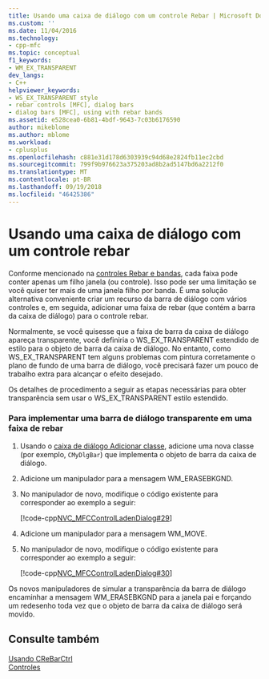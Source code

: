 ```yaml
---
title: Usando uma caixa de diálogo com um controle Rebar | Microsoft Docs
ms.custom: ''
ms.date: 11/04/2016
ms.technology:
- cpp-mfc
ms.topic: conceptual
f1_keywords:
- WM_EX_TRANSPARENT
dev_langs:
- C++
helpviewer_keywords:
- WS_EX_TRANSPARENT style
- rebar controls [MFC], dialog bars
- dialog bars [MFC], using with rebar bands
ms.assetid: e528cea0-6b81-4bdf-9643-7c03b6176590
author: mikeblome
ms.author: mblome
ms.workload:
- cplusplus
ms.openlocfilehash: c881e31d178d6303939c94d68e2824fb11ec2cbd
ms.sourcegitcommit: 799f9b976623a375203ad8b2ad5147bd6a2212f0
ms.translationtype: MT
ms.contentlocale: pt-BR
ms.lasthandoff: 09/19/2018
ms.locfileid: "46425386"
---
```

# <a name="using-a-dialog-bar-with-a-rebar-control"></a>Usando uma caixa de diálogo com um controle rebar

Conforme mencionado na [controles Rebar e bandas](../mfc/rebar-controls-and-bands.md), cada faixa pode conter apenas um filho janela (ou controle). Isso pode ser uma limitação se você quiser ter mais de uma janela filho por banda. É uma solução alternativa conveniente criar um recurso da barra de diálogo com vários controles e, em seguida, adicionar uma faixa de rebar (que contém a barra da caixa de diálogo) para o controle rebar.

Normalmente, se você quisesse que a faixa de barra da caixa de diálogo apareça transparente, você definiria o WS_EX_TRANSPARENT estendido de estilo para o objeto de barra da caixa de diálogo. No entanto, como WS_EX_TRANSPARENT tem alguns problemas com pintura corretamente o plano de fundo de uma barra de diálogo, você precisará fazer um pouco de trabalho extra para alcançar o efeito desejado.

Os detalhes de procedimento a seguir as etapas necessárias para obter transparência sem usar o WS_EX_TRANSPARENT estilo estendido.

### <a name="to-implement-a-transparent-dialog-bar-in-a-rebar-band"></a>Para implementar uma barra de diálogo transparente em uma faixa de rebar

1. Usando o [caixa de diálogo Adicionar classe](../mfc/reference/adding-an-mfc-class.md), adicione uma nova classe (por exemplo, `CMyDlgBar`) que implementa o objeto de barra da caixa de diálogo.

1. Adicione um manipulador para a mensagem WM_ERASEBKGND.

1. No manipulador de novo, modifique o código existente para corresponder ao exemplo a seguir:

     [!code-cpp[NVC_MFCControlLadenDialog#29](../mfc/codesnippet/cpp/using-a-dialog-bar-with-a-rebar-control_1.cpp)]

1. Adicione um manipulador para a mensagem WM_MOVE.

1. No manipulador de novo, modifique o código existente para corresponder ao exemplo a seguir:

     [!code-cpp[NVC_MFCControlLadenDialog#30](../mfc/codesnippet/cpp/using-a-dialog-bar-with-a-rebar-control_2.cpp)]

Os novos manipuladores de simular a transparência da barra de diálogo encaminhar a mensagem WM_ERASEBKGND para a janela pai e forçando um redesenho toda vez que o objeto de barra da caixa de diálogo será movido.

## <a name="see-also"></a>Consulte também

[Usando CReBarCtrl](../mfc/using-crebarctrl.md)<br/>
[Controles](../mfc/controls-mfc.md)

